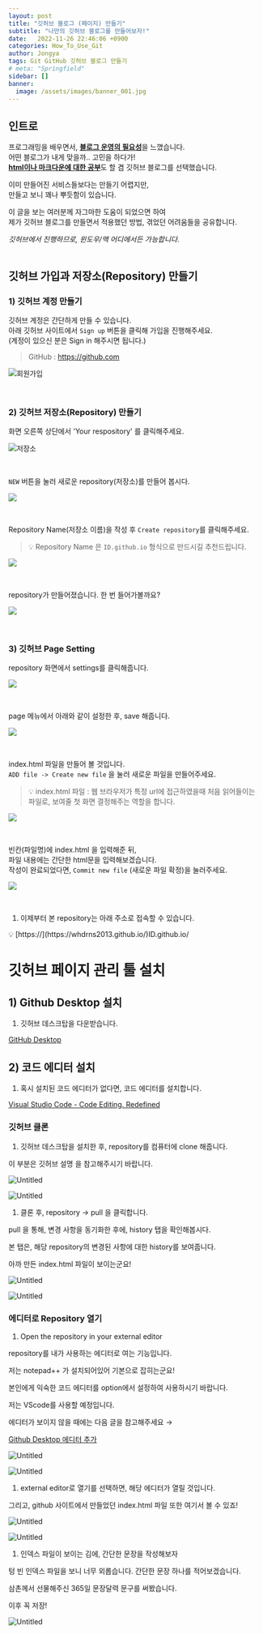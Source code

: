 ```yaml
---
layout: post
title: "깃허브 블로그 (페이지) 만들기"
subtitle: "나만의 깃허브 블로그를 만들어보자!"
date:   2022-11-26 22:46:06 +0900
categories: How_To_Use_Git
author: Jongya
tags: Git GitHub 깃허브 블로그 만들기
# meta: "Springfield"
sidebar: []
banner:
  image: /assets/images/banner_001.jpg
---
```

<!-- postNo: 20221126_001-->


## 인트로
프로그래밍을 배우면서, <u><b>블로그 운영의 필요성</b></u>을 느꼈습니다.  
어떤 블로그가 내게 맞을까.. 고민을 하다가!  
<u><b>html이나 마크다운에 대한 공부</b></u>도 할 겸 깃허브 블로그를 선택했습니다.  
  
이미 만들어진 서비스들보다는 만들기 어렵지만,  
만들고 보니 꽤나 뿌듯함이 있습니다.  
   
이 글을 보는 여러분께 자그마한 도움이 되었으면 하여  
제가 깃허브 블로그를 만들면서 적용했던 방법, 겪었던 어려움들을 공유합니다.  
  
*깃허브에서 진행하므로, 윈도우/맥 어디에서든 가능합니다.*   
</br>   

## 깃허브 가입과 저장소(Repository) 만들기

### 1) 깃허브 계정 만들기

깃허브 계정은 간단하게 만들 수 있습니다.  
아래 깃허브 사이트에서 `Sign up` 버튼을 클릭해 가입을 진행해주세요.  
(계정이 있으신 분은 Sign in 해주시면 됩니다.)  

> GitHub : https://github.com  

![회원가입](/assets/images/20221126_001_001.png)

</br>

### 2) 깃허브 저장소(Repository) 만들기

화면 오른쪽 상단에서 'Your respository' 를 클릭해주세요.

![저장소](/assets/images/20221126_001_002.png)

  </br>

`NEW` 버튼을 눌러 새로운 repository(저장소)를 만들어 봅시다.

![](/assets/images/20221126_001_003.png)

</br>

Repository Name(저장소 이름)을 작성 후 `Create repository`를 클릭해주세요.

>💡 Repository Name 은 ` ID.github.io `  형식으로 만드시길 추천드립니다.

![](/assets/images/20221126_001_004.png)

</br>

repository가 만들어졌습니다. 한 번 들어가볼까요?

![](/assets/images/20221126_001_005.png)

</br>

### 3) 깃허브 Page Setting

repository 화면에서 settings를 클릭해줍니다.

![](/assets/images/20221126_001_006.png)

</br>

page 메뉴에서 아래와 같이 설정한 후, save 해줍니다.

![](/assets/images/20221126_001_007.png)

</br>

index.html 파일을 만들어 볼 것입니다.  
`ADD file -> Create new file` 을 눌러 새로운 파일을 만들어주세요.
>💡 index.html 파일 : 웹 브라우저가 특정 url에 접근하였을때 처음 읽어들이는 파일로, 보여줄 첫 화면 결정해주는 역할을 합니다.

![](/assets/images/20221126_001_008.png)

</br>

빈칸(파일명)에 index.html 을 입력해준 뒤,  
파일 내용에는 간단한 html문을 입력해보겠습니다.  
작성이 완료되었다면, `Commit new file` (새로운 파일 확정)을 눌러주세요.  

![](/assets/images/20221126_001_009.png)

</br>

1. 이제부터 본 repository는 아래 주소로 접속할 수 있습니다.

<aside>
💡 [https://](https://whdrns2013.github.io/)ID.github.io/

</aside>

# 깃허브 페이지 관리 툴 설치

## 1) Github Desktop 설치
1. 깃허브 데스크탑을 다운받습니다.

[GitHub Desktop](https://desktop.github.com/)

## 2) 코드 에디터 설치

1. 혹시 설치된 코드 에디터가 없다면, 코드 에디터를 설치합니다.

[Visual Studio Code - Code Editing. Redefined](https://code.visualstudio.com/)

### 깃허브 클론

1. 깃허브 데스크탑을 설치한 후, repository를 컴퓨터에 clone 해줍니다.

이 부분은 깃허브 설명 을 참고해주시기 바랍니다.

![Untitled](https://s3-us-west-2.amazonaws.com/secure.notion-static.com/a2250acb-8318-4a12-9595-460afc38ad82/Untitled.png)

![Untitled](https://s3-us-west-2.amazonaws.com/secure.notion-static.com/33fedfcf-7fb2-4252-8064-d55f03f19261/Untitled.png)

1. 클론 후, repository → pull 을 클릭합니다.

pull 을 통해, 변경 사항을 동기화한 후에, history 탭을 확인해봅시다.

본 탭은, 해당 repository의 변경된 사항에 대한 history를 보여줍니다.

아까 만든 index.html 파일이 보이는군요! 

![Untitled](https://s3-us-west-2.amazonaws.com/secure.notion-static.com/f9dbc1c2-c2d9-4677-980e-46b9451faed6/Untitled.png)

![Untitled](https://s3-us-west-2.amazonaws.com/secure.notion-static.com/458c6e2d-0ab3-4e36-8a8b-e17ecf314181/Untitled.png)

### 에디터로 Repository 열기

1. Open the repository in your external editor

repository를 내가 사용하는 에디터로 여는 기능입니다.

저는 notepad++ 가 설치되어있어 기본으로 잡히는군요!

본인에게 익숙한 코드 에디터를 option에서 설정하여 사용하시기 바랍니다.

저는 VScode를 사용할 예정입니다.

에디터가 보이지 않을 때에는 다음 글을 참고해주세요 → 

[Github Desktop 에디터 추가](https://www.notion.so/Github-Desktop-7cb4cfdc2b41433fbe01aac4765098d6)

![Untitled](https://s3-us-west-2.amazonaws.com/secure.notion-static.com/41309104-0938-4279-a592-3afb218a3590/Untitled.png)

![Untitled](https://s3-us-west-2.amazonaws.com/secure.notion-static.com/b5a75510-6b33-4ade-ae51-7b5f1ae139de/Untitled.png)

1. external editor로 열기를 선택하면, 해당 에디터가 열릴 것입니다.

그리고, github 사이트에서 만들었던 index.html 파일 또한 여기서 볼 수 있죠!

![Untitled](https://s3-us-west-2.amazonaws.com/secure.notion-static.com/12e706c6-6ff9-4210-8081-5faef4a2b165/Untitled.png)

![Untitled](https://s3-us-west-2.amazonaws.com/secure.notion-static.com/8dfb7f20-49d3-4a4e-b2dd-6cdb5e7a732d/Untitled.png)

1. 인덱스 파일이 보이는 김에, 간단한 문장을 작성해보자

텅 빈 인덱스 파일을 보니 너무 외롭습니다. 간단한 문장 하나를 적어보겠습니다.

삼촌께서 선물해주신 365일 문장달력 문구를 써봤습니다.

이후 꼭 저장!

![Untitled](https://s3-us-west-2.amazonaws.com/secure.notion-static.com/5af516db-55f1-452e-9627-35a0d1c77243/Untitled.png)